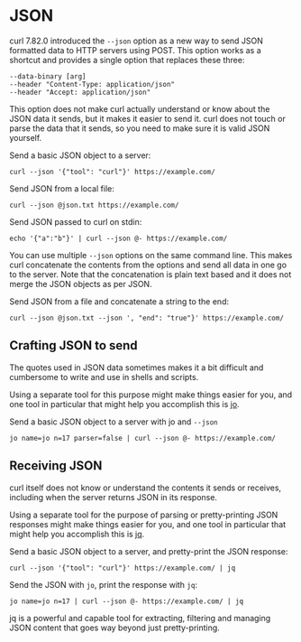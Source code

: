 # JSON

curl 7.82.0 introduced the `--json` option as a new way to send JSON formatted
data to HTTP servers using POST. This option works as a shortcut and provides
a single option that replaces these three:

    --data-binary [arg]
    --header "Content-Type: application/json"
    --header "Accept: application/json"

This option does not make curl actually understand or know about the JSON data
it sends, but it makes it easier to send it. curl does not touch or parse the
data that it sends, so you need to make sure it is valid JSON yourself.

Send a basic JSON object to a server:

    curl --json '{"tool": "curl"}' https://example.com/

Send JSON from a local file:

    curl --json @json.txt https://example.com/
    
Send JSON passed to curl on stdin:
    
    echo '{"a":"b"}' | curl --json @- https://example.com/

You can use multiple `--json` options on the same command line. This makes
curl concatenate the contents from the options and send all data in one go to
the server. Note that the concatenation is plain text based and it does not
merge the JSON objects as per JSON.

Send JSON from a file and concatenate a string to the end:

    curl --json @json.txt --json ', "end": "true"}' https://example.com/

## Crafting JSON to send

The quotes used in JSON data sometimes makes it a bit difficult and cumbersome
to write and use in shells and scripts.

Using a separate tool for this purpose might make things easier for you, and
one tool in particular that might help you accomplish this is [jo](https://github.com/jpmens/jo).

Send a basic JSON object to a server with jo and `--json`

    jo name=jo n=17 parser=false | curl --json @- https://example.com/

## Receiving JSON

curl itself does not know or understand the contents it sends or receives,
including when the server returns JSON in its response.

Using a separate tool for the purpose of parsing or pretty-printing JSON
responses might make things easier for you, and one tool in particular that
might help you accomplish this is [jq](https://stedolan.github.io/jq/).

Send a basic JSON object to a server, and pretty-print the JSON response:

    curl --json '{"tool": "curl"}' https://example.com/ | jq

Send the JSON with `jo`, print the response with `jq`:

    jo name=jo n=17 | curl --json @- https://example.com/ | jq

jq is a powerful and capable tool for extracting, filtering and managing JSON
content that goes way beyond just pretty-printing.
